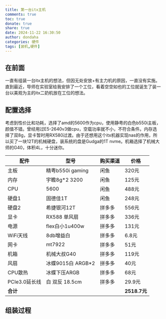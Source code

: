 ```yaml
---
title: 第一台itx主机
comments: true
toc: true
donate: true
share: true
date: 2024-11-22 16:30:50
author: dondaha
categories: 硬件
tags: [装机,硬件]
---
```


## 在前面

一直有组装一台itx主机的想法，但因无处安放+有主力机的原因，一直没有实施。直到最近，导师在实验室给我安排了一个工位，看着空空如也的工位就诞生了装一台以美观为主的itx二奶机放在工位的想法。

## 配置选择

考虑到性价比和功耗，选择了amd的5600作为cpu，使用静粤的白色b550i主板，颜值不错。曾经用过E5-2640v3做cpu，空载功率就不小，不符合条件。内存选择了双8g，显卡暂时用RX580过渡。由于还想用这个itx机器实现nas的作用，所以买了一块12T的机械硬盘，装系统的盘是Gudga的1T nvme。机箱选择了机械大师的G40，体积4L，十分迷你。

| 配件       | 型号                   | 购买渠道 | 价格   |
| ---------- | ---------------------- | -------- | ------ |
| 主板       | 精粤b550i gaming       | 闲鱼     | 320元  |
| 内存       | 宇瞻8g*2 3200          | 闲鱼     | 125元  |
| CPU        | 5600                   | 闲鱼     | 488元  |
| 硬盘1      | 固德佳1T               | 闲鱼     | 248元  |
| 硬盘2      | 希捷银河12T            | 拼多多   | 556元  |
| 显卡       | RX588 单风扇           | 拼多多   | 336元  |
| 电源       | flex白小1u400w         | 拼多多   | 131元  |
| WiFi天线   | 8db增益白              | 拼多多   | 6.8元  |
| 网卡       | mt7922                 | 拼多多   | 51元   |
| 机箱       | 机械大叔G40            | 拼多多   | 119元  |
| 风扇       | 冰蝶9015白 ARGB*2      | 拼多多   | 40元   |
| CPU散热    | 冰蝶下压ARGB           | 拼多多   | 68元   |
| PCIe3.0延长线 | 白 双反 18.5cm       | 拼多多   | 29.9元 |
| **合计**   |                        |          | **2518.7元** |

## 组装过程